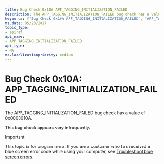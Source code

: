 ```yaml
---
title: Bug Check 0x10A APP_TAGGING_INITIALIZATION_FAILED
description: The APP_TAGGING_INITIALIZATION_FAILED bug check has a value of 0x0000010A.This bug check appears very infrequently.
keywords: ["Bug Check 0x10A APP_TAGGING_INITIALIZATION_FAILED", "APP_TAGGING_INITIALIZATION_FAILED"]
ms.date: 05/23/2017
topic_type:
- apiref
api_name:
- APP_TAGGING_INITIALIZATION_FAILED
api_type:
- NA
ms.localizationpriority: medium
---
```


# Bug Check 0x10A: APP\_TAGGING\_INITIALIZATION\_FAILED


The APP\_TAGGING\_INITIALIZATION\_FAILED bug check has a value of 0x0000010A.

This bug check appears very infrequently.

> [!IMPORTANT]
> This topic is for programmers. If you are a customer who has received a blue screen error code while using your computer, see [Troubleshoot blue screen errors](https://www.windows.com/stopcode).


 

 




